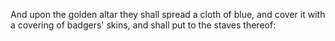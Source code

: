 And upon the golden altar they shall spread a cloth of blue, and cover it with a covering of badgers' skins, and shall put to the staves thereof:
